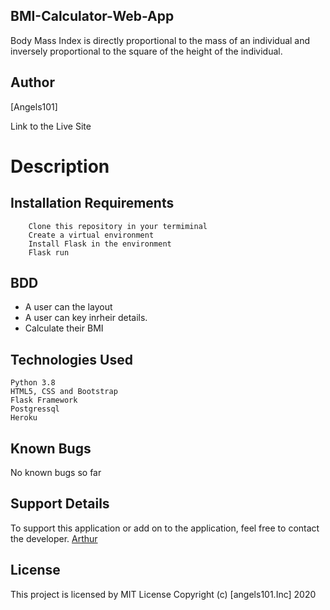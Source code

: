 
## BMI-Calculator-Web-App
Body Mass Index is directly proportional to the mass of an individual and inversely proportional to the square of the height of the individual.
## Author
[Angels101]

Link to the Live Site


# Description
 

## Installation Requirements
        Clone this repository in your termiminal
        Create a virtual environment
        Install Flask in the environment
        Flask run

 


## BDD
   * A user can the layout
   * A user can key inrheir details.
   * Calculate their BMI 
## Technologies Used
    Python 3.8
    HTML5, CSS and Bootstrap
    Flask Framework
    Postgressql
    Heroku
## Known Bugs
No known bugs so far

## Support Details
To support this application or add on to the application, feel free to contact the developer. [Arthur](angelscodex101@gmail.com)


## License
This project is licensed by MIT License
Copyright (c) [angels101.Inc] 2020

